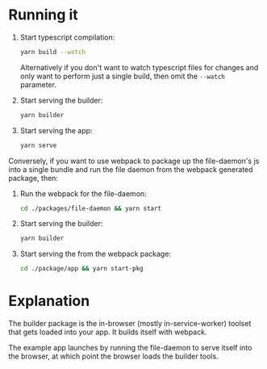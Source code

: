 # Running it

1. Start typescript compilation:

   ```sh
   yarn build --watch
   ```

   Alternatively if you don't want to watch typescript files for changes and only
   want to perform just a single build, then omit the `--watch` parameter.

2. Start serving the builder:
   ```sh
   yarn builder
   ```
3. Start serving the app:
   ```sh
   yarn serve
   ```

Conversely, if you want to use webpack to package up the file-daemon's js into a single bundle and run the file daemon from the webpack generated package, then:

1. Run the webpack for the file-daemon:
   ```sh
   cd ./packages/file-daemon && yarn start
   ```
2. Start serving the builder:
   ```sh
   yarn builder
   ```
3. Start serving the from the webpack package:
   ```sh
   cd ./package/app && yarn start-pkg
   ```

# Explanation

The builder package is the in-browser (mostly in-service-worker) toolset that gets loaded into your app. It builds itself with webpack.

The example app launches by running the file-daemon to serve itself into the browser, at which point the browser loads the builder tools.
